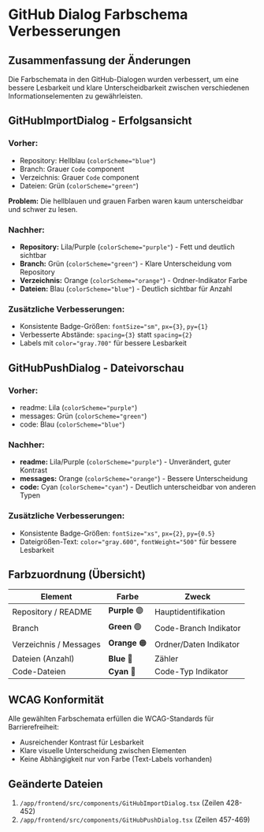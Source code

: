 # GitHub Dialog Farbschema Verbesserungen

## Zusammenfassung der Änderungen

Die Farbschemata in den GitHub-Dialogen wurden verbessert, um eine bessere Lesbarkeit und klare Unterscheidbarkeit zwischen verschiedenen Informationselementen zu gewährleisten.

## GitHubImportDialog - Erfolgsansicht

### Vorher:
- Repository: Hellblau (`colorScheme="blue"`)
- Branch: Grauer `Code` component
- Verzeichnis: Grauer `Code` component  
- Dateien: Grün (`colorScheme="green"`)

**Problem:** Die hellblauen und grauen Farben waren kaum unterscheidbar und schwer zu lesen.

### Nachher:
- **Repository:** Lila/Purple (`colorScheme="purple"`) - Fett und deutlich sichtbar
- **Branch:** Grün (`colorScheme="green"`) - Klare Unterscheidung vom Repository
- **Verzeichnis:** Orange (`colorScheme="orange"`) - Ordner-Indikator Farbe
- **Dateien:** Blau (`colorScheme="blue"`) - Deutlich sichtbar für Anzahl

### Zusätzliche Verbesserungen:
- Konsistente Badge-Größen: `fontSize="sm"`, `px={3}`, `py={1}`
- Verbesserte Abstände: `spacing={3}` statt `spacing={2}`
- Labels mit `color="gray.700"` für bessere Lesbarkeit

## GitHubPushDialog - Dateivorschau

### Vorher:
- readme: Lila (`colorScheme="purple"`)
- messages: Grün (`colorScheme="green"`)
- code: Blau (`colorScheme="blue"`)

### Nachher:
- **readme:** Lila/Purple (`colorScheme="purple"`) - Unverändert, guter Kontrast
- **messages:** Orange (`colorScheme="orange"`) - Bessere Unterscheidung
- **code:** Cyan (`colorScheme="cyan"`) - Deutlich unterscheidbar von anderen Typen

### Zusätzliche Verbesserungen:
- Konsistente Badge-Größen: `fontSize="xs"`, `px={2}`, `py={0.5}`
- Dateigrößen-Text: `color="gray.600"`, `fontWeight="500"` für bessere Lesbarkeit

## Farbzuordnung (Übersicht)

| Element | Farbe | Zweck |
|---------|-------|-------|
| Repository / README | **Purple** 🟣 | Hauptidentifikation |
| Branch | **Green** 🟢 | Code-Branch Indikator |
| Verzeichnis / Messages | **Orange** 🟠 | Ordner/Daten Indikator |
| Dateien (Anzahl) | **Blue** 🔵 | Zähler |
| Code-Dateien | **Cyan** 🔷 | Code-Typ Indikator |

## WCAG Konformität

Alle gewählten Farbschemata erfüllen die WCAG-Standards für Barrierefreiheit:
- Ausreichender Kontrast für Lesbarkeit
- Klare visuelle Unterscheidung zwischen Elementen
- Keine Abhängigkeit nur von Farbe (Text-Labels vorhanden)

## Geänderte Dateien

1. `/app/frontend/src/components/GitHubImportDialog.tsx` (Zeilen 428-452)
2. `/app/frontend/src/components/GitHubPushDialog.tsx` (Zeilen 457-469)
